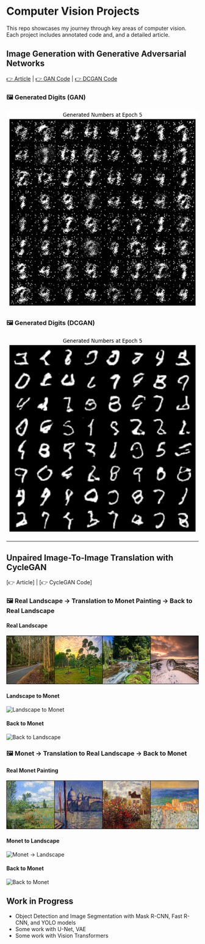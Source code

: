 # Computer Vision Projects

This repo showcases my journey through key areas of computer vision. Each project includes annotated code and, and a detailed article.

## Image Generation with Generative Adversarial Networks  
[👉 Article](https://github.com/selim-ba/computer-vision/blob/main/cv_adversarial_networks_image_generation.pdf) | [👉 GAN Code](https://github.com/selim-ba/computer-vision/blob/main/cv_1_gan.py) | [👉 DCGAN Code](https://github.com/selim-ba/computer-vision/blob/main/cv_2_dcgan.py)

### 🖼️ Generated Digits (GAN)
![Generated Digits with my GAN model](https://github.com/selim-ba/computer-vision/blob/main/gif/gan_generation.gif)

### 🖼️ Generated Digits (DCGAN)
![Generated Digits with my DCGAN model](https://github.com/selim-ba/computer-vision/blob/main/gif/dcgan_generation.gif)

----------

## Unpaired Image-To-Image Translation with CycleGAN
[👉 Article] | [👉 CycleGAN Code]

### 🖼️ Real Landscape -> Translation to Monet Painting -> Back to Real Landscape
#### Real Landscape
![Real Landscape](https://github.com/selim-ba/computer-vision/blob/main/gif/20250804_epoch_100_real_landscape.png)
#### Landscape to Monet
![Landscape to Monet](https://github.com/selim-ba/computer-vision/blob/main/gif/cyclegan_landscape2monet.gif)
#### Back to Monet
![Back to Landscape](https://github.com/selim-ba/computer-vision/blob/main/gif/cyclegan_cycle_landscape.gif)

### 🖼️ Monet -> Translation to Real Landscape -> Back to Monet
#### Real Monet Painting
![Real Monet](https://github.com/selim-ba/computer-vision/blob/main/gif/20250804_epoch_100_real_monet.png)
#### Monet to Landscape
![Monet -> Landscape](https://github.com/selim-ba/computer-vision/blob/main/gif/cyclegan_monet2landscape.gif)
#### Back to Monet
![Back to Monet](https://github.com/selim-ba/computer-vision/blob/main/gif/cyclegan_cycle_monet.gif)

## Work in Progress 
- Object Detection and Image Segmentation with Mask R-CNN, Fast R-CNN, and YOLO models  
- Some work with U-Net, VAE  
- Some work with Vision Transformers 
